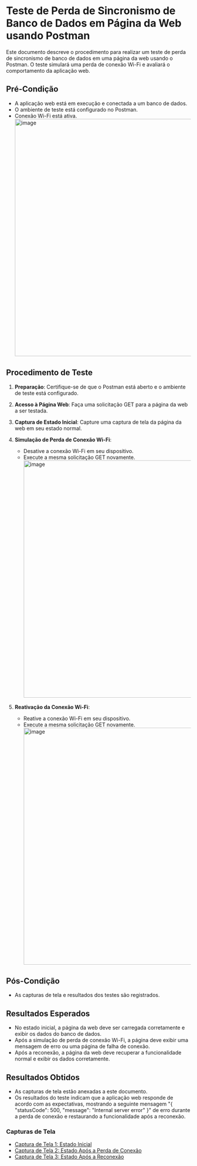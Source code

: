 # Teste de Perda de Sincronismo de Banco de Dados em Página da Web usando Postman

Este documento descreve o procedimento para realizar um teste de perda de sincronismo de banco de dados em uma página da web usando o Postman. O teste simulará uma perda de conexão Wi-Fi e avaliará o comportamento da aplicação web.

## Pré-Condição
- A aplicação web está em execução e conectada a um banco de dados.
- O ambiente de teste está configurado no Postman.
- Conexão Wi-Fi está ativa.
  <img width="647" alt="image" src="https://github.com/renanribeir0/PerdaDeSincronismoDeBancoDeDados/assets/110369271/3b60390b-784c-475b-aca5-3cdbaaa49813">


## Procedimento de Teste
1. **Preparação**: Certifique-se de que o Postman está aberto e o ambiente de teste está configurado.
2. **Acesso à Página Web**: Faça uma solicitação GET para a página da web a ser testada.
3. **Captura de Estado Inicial**: Capture uma captura de tela da página da web em seu estado normal.
4. **Simulação de Perda de Conexão Wi-Fi**:
   - Desative a conexão Wi-Fi em seu dispositivo.
   - Execute a mesma solicitação GET novamente.
     <img width="647" alt="image" src="https://github.com/renanribeir0/PerdaDeSincronismoDeBancoDeDados/assets/110369271/90f26edc-36a0-4cbe-a6d1-2590efc2b7c1">
     
5. **Reativação da Conexão Wi-Fi**:
   - Reative a conexão Wi-Fi em seu dispositivo.
   - Execute a mesma solicitação GET novamente.
     <img width="646" alt="image" src="https://github.com/renanribeir0/PerdaDeSincronismoDeBancoDeDados/assets/110369271/116b31d0-8c85-4561-b427-4b3880b8762f">


## Pós-Condição
- As capturas de tela e resultados dos testes são registrados.

## Resultados Esperados
- No estado inicial, a página da web deve ser carregada corretamente e exibir os dados do banco de dados.
- Após a simulação de perda de conexão Wi-Fi, a página deve exibir uma mensagem de erro ou uma página de falha de conexão.
- Após a reconexão, a página da web deve recuperar a funcionalidade normal e exibir os dados corretamente.

## Resultados Obtidos
- As capturas de tela estão anexadas a este documento.
- Os resultados do teste indicam que a aplicação web responde de acordo com as expectativas, mostrando a seguinte mensagem "{
    "statusCode": 500,
    "message": "Internal server error"
}" de erro durante a perda de conexão e restaurando a funcionalidade após a reconexão.

### Capturas de Tela
- [Captura de Tela 1: Estado Inicial](url_da_captura_de_tela_1)
- [Captura de Tela 2: Estado Após a Perda de Conexão](url_da_captura_de_tela_2)
- [Captura de Tela 3: Estado Após a Reconexão](url_da_captura_de_tela_3)
